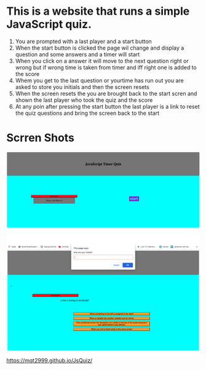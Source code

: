 # This is a website that runs a simple JavaScript quiz. 

1. You are prompted with a last player and a start button 
2. When the start button is clicked the page wil change and display a question and some answers and a timer will start
3. When you click on a answer it will move to the next question right or wrong but if wrong time is taken from timer and iff right one is added to the score
4. Whem you get to the last question or yourtime has run out you are asked to store you initials and then the screen resets
5. When the screen resets the you are brought back to the start scren and shown the last player who took the quiz and the score 
6. At any poin after pressing the start button the last player is a link to reset the quiz questions and bring the screen back to the start 

# Scrren Shots
![Preview](./assets/images/strScreen.png)
![Preview](./assets/images/qzScreen.png)
 https://mqt2999.github.io/JsQuiz/
